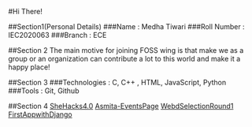#Hi There!

##Section1(Personal Details)
###Name : Medha Tiwari
###Roll Number : IEC2020063
###Branch : ECE


##Section 2
The main motive for joining FOSS wing is that make we as a group or an organization can contribute a lot to this world and make it a happy place!


##Section 3
###Technologies : C, C++ , HTML, JavaScript, Python
###Tools : Git, Github

##Section 4
[SheHacks4.0](https://github.com/medhatiwari/SheHacks_Team-009)
[Asmita-EventsPage](https://github.com/medhatiwari/asmitaevents)
[WebdSelectionRound1](https://github.com/medhatiwari/WebD-Selection)
[FirstAppwithDjango](https://github.com/medhatiwari/first-django-app)

